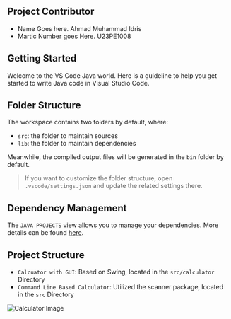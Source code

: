 ## Project Contributor
- Name Goes here. Ahmad Muhammad Idris
- Martic Number goes Here. U23PE1008

## Getting Started

Welcome to the VS Code Java world. Here is a guideline to help you get started to write Java code in Visual Studio Code.

## Folder Structure

The workspace contains two folders by default, where:

- `src`: the folder to maintain sources
- `lib`: the folder to maintain dependencies

Meanwhile, the compiled output files will be generated in the `bin` folder by default.

> If you want to customize the folder structure, open `.vscode/settings.json` and update the related settings there.

## Dependency Management

The `JAVA PROJECTS` view allows you to manage your dependencies. More details can be found [here](https://github.com/microsoft/vscode-java-dependency#manage-dependencies).

## Project Structure
- `Calcuator with GUI`: Based on Swing, located in the `src/calculator` Directory
- `Command Line Based Calculator`: Utilized the scanner package, located in the `src` Directory 



![Calculator Image](https://highvoltagetrack.com/wp-content/uploads/2025/01/Screenshot-from-2025-01-31-00-36-28.png)
